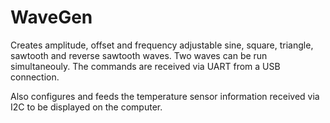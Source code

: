 # WaveGen
Creates amplitude, offset and frequency adjustable sine, square, triangle, sawtooth and reverse sawtooth waves. Two waves
can be run simultaneouly. The commands are received via UART from a USB connection.

Also configures and feeds the temperature sensor information received via I2C to be displayed on the computer. 

